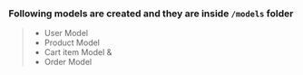 ### Following models are created and they are inside `/models` folder
> - User Model
> - Product Model
> - Cart item Model &  
> - Order Model 

